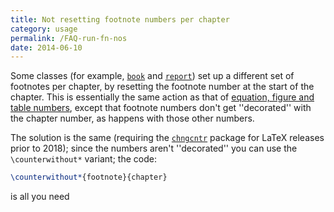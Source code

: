 ```yaml
---
title: Not resetting footnote numbers per chapter
category: usage
permalink: /FAQ-run-fn-nos
date: 2014-06-10
---
```


Some classes (for example, [`book`](https://ctan.org/pkg/book) and [`report`](https://ctan.org/pkg/report)) set up a
different set of footnotes per chapter, by resetting the footnote
number at the start of the chapter.  This is essentially the same
action as that of 
[equation, figure and table numbers](FAQ-running-nos),
except that footnote numbers don't get ''decorated'' with the chapter
number, as happens with those other numbers.

The solution is the same (requiring
the [`chngcntr`](https://ctan.org/pkg/chngcntr) package for LaTeX releases
prior to 2018); since the
numbers aren't ''decorated'' you can use the `\counterwithout*`
variant; the code:
```latex
\counterwithout*{footnote}{chapter}
```
is all you need

